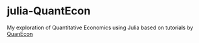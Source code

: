 # julia-QuantEcon

My exploration of Quantitative Economics using Julia based on tutorials by [QuanEcon](https://julia.quantecon.org/intro.html)
